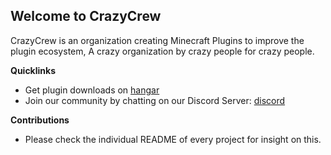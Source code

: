 ## Welcome to CrazyCrew
CrazyCrew is an organization creating Minecraft Plugins to improve the plugin ecosystem, A crazy organization by crazy people for crazy people.

**Quicklinks**
* Get plugin downloads on [hangar](https://hangar.papermc.io/CrazyCrew)
* Join our community by chatting on our Discord Server: [discord](https://discord.gg/badbones-s-live-chat-182615261403283459)

**Contributions**
* Please check the individual README of every project for insight on this.

